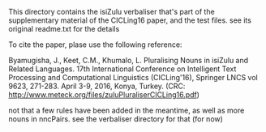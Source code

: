 This directory contains the isiZulu verbaliser that's part of the supplementary material of the CICLing16 paper, and the test files. see its original readme.txt for the details

To cite the paper, plase use the following reference:

Byamugisha, J., Keet, C.M., Khumalo, L. Pluralising Nouns in isiZulu and Related Languages. 17th International Conference on Intelligent Text Processing and Computational Linguistics (CICLing'16), Springer LNCS vol 9623, 271-283. April 3-9, 2016, Konya, Turkey.
(CRC: http://www.meteck.org/files/zuluPluraliserCICLing16.pdf)

not that a few rules have been added in the meantime, as well as more nouns in nncPairs. see the verbaliser directory for that (for now)
